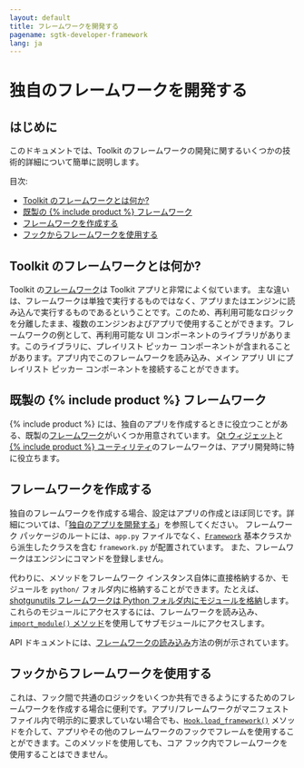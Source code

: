 ```yaml
---
layout: default
title: フレームワークを開発する
pagename: sgtk-developer-framework
lang: ja
---
```


# 独自のフレームワークを開発する

## はじめに
このドキュメントでは、Toolkit のフレームワークの開発に関するいくつかの技術的詳細について簡単に説明します。

目次:
- [Toolkit のフレームワークとは何か?](#what-is-a-toolkit-framework)
- [既製の {% include product %} フレームワーク](#pre-made-shotgun-frameworks)
- [フレームワークを作成する](#creating-a-framework)
- [フックからフレームワークを使用する](#using-frameworks-from-hooks)

## Toolkit のフレームワークとは何か?

Toolkit の[フレームワーク](https://developer.shotgridsoftware.com/tk-core/platform.html?highlight=hide_tk_title_bar#frameworks)は Toolkit アプリと非常によく似ています。
主な違いは、フレームワークは単独で実行するものではなく、アプリまたはエンジンに読み込んで実行するものであるということです。このため、再利用可能なロジックを分離したまま、複数のエンジンおよびアプリで使用することができます。フレームワークの例として、再利用可能な UI コンポーネントのライブラリがあります。このライブラリに、プレイリスト ピッカー コンポーネントが含まれることがあります。アプリ内でこのフレームワークを読み込み、メイン アプリ UI にプレイリスト ピッカー コンポーネントを接続することができます。

## 既製の {% include product %} フレームワーク

{% include product %} には、独自のアプリを作成するときに役立つことがある、既製の[フレームワーク](https://developer.shotgridsoftware.com/ja/c6db88dd/)がいくつか用意されています。
[Qt ウィジェット](https://developer.shotgridsoftware.com/tk-framework-qtwidgets/)と [{% include product %} ユーティリティ](https://developer.shotgridsoftware.com/tk-framework-shotgunutils/)のフレームワークは、アプリ開発時に特に役立ちます。

## フレームワークを作成する

独自のフレームワークを作成する場合、設定はアプリの作成とほぼ同じです。詳細については、「[独自のアプリを開発する](sgtk-developer-app.md)」を参照してください。
フレームワーク パッケージのルートには、`app.py` ファイルでなく、[`Framework`](https://developer.shotgridsoftware.com/tk-core/platform.html?highlight=hide_tk_title_bar#framework) 基本クラスから派生したクラスを含む `framework.py` が配置されています。
また、フレームワークはエンジンにコマンドを登録しません。

代わりに、メソッドをフレームワーク インスタンス自体に直接格納するか、モジュールを `python/` フォルダ内に格納することができます。たとえば、[shotgunutils フレームワークは Python フォルダ内にモジュールを格納](https://github.com/shotgunsoftware/tk-framework-shotgunutils/tree/v5.6.2/python)します。
これらのモジュールにアクセスするには、フレームワークを読み込み、[`import_module()` メソッド](https://developer.shotgridsoftware.com/tk-core/platform.html#sgtk.platform.Framework.import_module)を使用してサブモジュールにアクセスします。

API ドキュメントには、[フレームワークの読み込み](https://developer.shotgridsoftware.com/tk-core/platform.html?highlight=hide_tk_title_bar#frameworks)方法の例が示されています。

## フックからフレームワークを使用する
これは、フック間で共通のロジックをいくつか共有できるようにするためのフレームワークを作成する場合に便利です。アプリ/フレームワークがマニフェスト ファイル内で明示的に要求していない場合でも、[`Hook.load_framework()`](https://developer.shotgridsoftware.com/tk-core/core.html#sgtk.Hook.load_framework) メソッドを介して、アプリやその他のフレームワークのフックでフレームを使用することができます。このメソッドを使用しても、コア フック内でフレームワークを使用することはできません。
